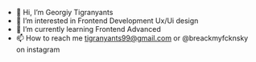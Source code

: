 - 👋 Hi, I’m Georgiy Tigranyants
- 👀 I’m interested in Frontend Development Ux/Ui design
- 🌱 I’m currently learning Frontend Advanced
- 📫 How to reach me tigranyants99@gmail.com or @breackmyfcknsky on instagram

<!---
tigranyants/tigranyants is a ✨ special ✨ repository because its `README.md` (this file) appears on your GitHub profile.
You can click the Preview link to take a look at your changes.
--->

